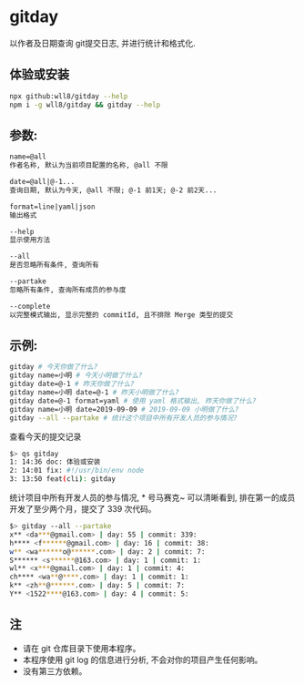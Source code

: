 # gitday
以作者及日期查询 git提交日志, 并进行统计和格式化.

## 体验或安装
``` sh
npx github:wll8/gitday --help
npm i -g wll8/gitday && gitday --help
```

## 参数:

``` txt
name=@all 
作者名称, 默认为当前项目配置的名称, @all 不限

date=@all|@-1... 
查询日期, 默认为今天, @all 不限; @-1 前1天; @-2 前2天...

format=line|yaml|json 
输出格式

--help 
显示使用方法

--all 
是否忽略所有条件, 查询所有

--partake 
忽略所有条件, 查询所有成员的参与度

--complete 
以完整模式输出, 显示完整的 commitId, 且不排除 Merge 类型的提交
``` 


## 示例:

``` sh
gitday # 今天你做了什么?
gitday name=小明 # 今天小明做了什么?
gitday date=@-1 # 昨天你做了什么?
gitday name=小明 date=@-1 # 昨天小明做了什么?
gitday date=@-1 format=yaml # 使用 yaml 格式输出, 昨天你做了什么?
gitday name=小明 date=2019-09-09 # 2019-09-09 小明做了什么?
gitday --all --partake # 统计这个项目中所有开发人员的参与情况?
```

查看今天的提交记录
``` sh
$> qs gitday
1: 14:36 doc: 体验或安装
2: 14:01 fix: #!/usr/bin/env node
3: 13:50 feat(cli): gitday
``` 

统计项目中所有开发人员的参与情况, * 号马赛克~
可以清晰看到, 排在第一的成员开发了至少两个月，提交了 339 次代码。
``` sh
$> gitday --all --partake
x** <da***@gmail.com> | day: 55 | commit: 339:
h**** <f******@gmail.com> | day: 16 | commit: 38:
w** <wa******o@******.com> | day: 2 | commit: 7:
S****** <s******@163.com> | day: 1 | commit: 1:
wl** <x***@gmail.com> | day: 1 | commit: 4:
ch**** <wa**@****.com> | day: 1 | commit: 1:
k** <zh**@******.com> | day: 5 | commit: 7:
Y** <1522****@163.com> | day: 4 | commit: 5:
```

## 注
- 请在 git 仓库目录下使用本程序。
- 本程序使用 git log 的信息进行分析, 不会对你的项目产生任何影响。
- 没有第三方依赖。
